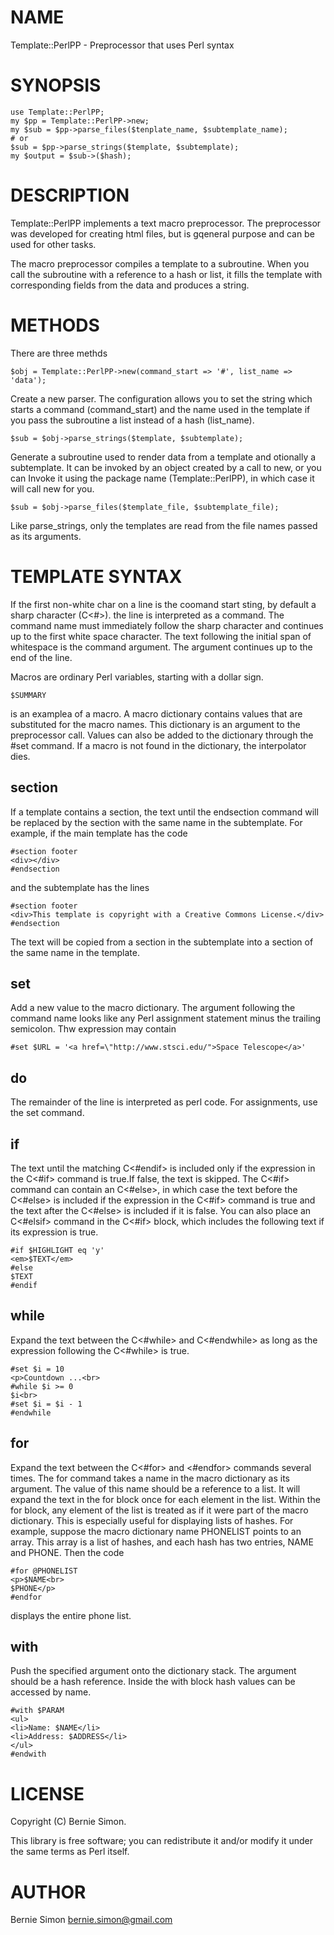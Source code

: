 # NAME

Template::PerlPP - Preprocessor that uses Perl syntax

# SYNOPSIS

    use Template::PerlPP;
    my $pp = Template::PerlPP->new;
    my $sub = $pp->parse_files($tenplate_name, $subtemplate_name);
    # or
    $sub = $pp->parse_strings($template, $subtemplate);
    my $output = $sub->($hash);

# DESCRIPTION

Template::PerlPP implements a text macro preprocessor. The preprocessor was
developed for creating html files, but is gqeneral purpose and can be used for
other tasks.

The macro preprocessor compiles a template to a subroutine. When you call the
subroutine with a reference to a hash or list, it fills the template with
corresponding fields from the data and produces a string.

# METHODS

There are three methds

    $obj = Template::PerlPP->new(command_start => '#', list_name => 'data');

Create a new parser. The configuration allows you to set the string which starts
a command (command_start) and the name used in the template if you pass the
subroutine a list instead of a hash (list_name).

    $sub = $obj->parse_strings($template, $subtemplate);

Generate a subroutine used to render data from a template and otionally a
subtemplate. It can be invoked by an object created by a call to new, or you
can Invoke it using the package name (Template::PerlPP), in which case it will
call new for you.

    $sub = $obj->parse_files($template_file, $subtemplate_file);

Like parse_strings, only the templates are read from the file names passed as
its arguments.

# TEMPLATE SYNTAX

If the first non-white char on a line is the coomand start sting, by default a
sharp character (C<#>). the line is interpreted as a command. The command name
must immediately follow the sharp character and continues up to the first white
space character. The text following the initial span of whitespace is the
command argument. The argument continues up to the end of the line.

Macros are ordinary Perl variables, starting with a dollar sign.

    $SUMMARY

is an examplea of a macro. A macro dictionary contains values that are
substituted for the macro names. This dictionary is an argument to the
preprocessor call. Values can also be added to the dictionary through
the #set command. If a macro is not found in the dictionary, the
interpolator dies.


## section

If a template contains a section, the text until the endsection command will
be replaced by the section with the same name in the subtemplate. For example,
if the main template has the code

    #section footer
    <div></div>
    #endsection 

and the subtemplate has the lines

    #section footer
    <div>This template is copyright with a Creative Commons License.</div>
    #endsection

The text will be copied from a section in the subtemplate into a section of the
same name in the template.

## set

Add a new value to the macro dictionary. The argument following the
command name looks like any Perl assignment statement minus the
trailing semicolon. Thw expression may contain 

    #set $URL = '<a href=\"http://www.stsci.edu/">Space Telescope</a>'

## do

The remainder of the line is interpreted as perl code. For assignments, use
the set command.

## if

The text until the matching C<#endif> is included only if the
expression in the C<#if> command is true.If false, the text is
skipped. The C<#if> command can contain an C<#else>, in which case the
text before the C<#else> is included if the expression in the C<#if>
command is true and the text after the C<#else> is included if it is
false. You can also place an C<#elsif> command in the C<#if> block,
which includes the following text if its expression is true.

    #if $HIGHLIGHT eq 'y'
    <em>$TEXT</em>
    #else
    $TEXT
    #endif

## while

Expand the text between the C<#while> and C<#endwhile> as long as the
expression following the C<#while> is true.

    #set $i = 10
    <p>Countdown ...<br>
    #while $i >= 0
    $i<br>
    #set $i = $i - 1
    #endwhile

## for

Expand the text between the C<#for> and <#endfor> commands several
times. The for command takes a name in the macro dictionary as its
argument. The value of this name should be a reference to a list. It
will expand the text in the for block once for each element in the
list.  Within the for block, any element of the list is treated as if
it were part of the macro dictionary. This is especially useful for
displaying lists of hashes. For example, suppose the macro dictionary
name PHONELIST points to an array. This array is a list of hashes, and
each hash has two entries, NAME and PHONE. Then the code

    #for @PHONELIST
    <p>$NAME<br>
    $PHONE</p>
    #endfor	

displays the entire phone list.

## with

Push the specified argument onto the dictionary stack. The argument
should be a hash reference. Inside the with block hash values can be
accessed by name.

    #with $PARAM
    <ul>
    <li>Name: $NAME</li>
    <li>Address: $ADDRESS</li>
    </ul>
    #endwith


# LICENSE

Copyright (C) Bernie Simon.

This library is free software; you can redistribute it and/or modify
it under the same terms as Perl itself.

# AUTHOR

Bernie Simon <bernie.simon@gmail.com>
